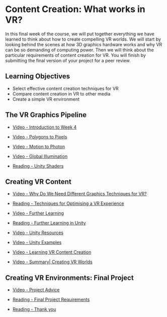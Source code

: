 # Content Creation: What works in VR?

In this final week of the course, we will put together everything we have learned to think about how to create compelling VR worlds. We will start by looking behind the scenes at how 3D graphics hardware works and why VR can be so demanding of computing power. Then we will think about the particular requirements of content creation for VR. You will finish by submitting the final version of your project for a peer review.

## Learning Objectives

- Select effective content creation techniques for VR
- Compare content creation in VR to other media
- Create a simple VR environment

## The VR Graphics Pipeline

- [Video - Introduction to Week 4](https://www.coursera.org/learn/3d-models-virtual-reality/lecture/triJ9/introduction-to-week-4)

- [Video - Polygons to Pixels](https://www.coursera.org/learn/3d-models-virtual-reality/lecture/yfT7v/polygons-to-pixels)

- [Video - Motion to Photon](https://www.coursera.org/learn/3d-models-virtual-reality/lecture/fG6xY/motion-to-photon)

- [Video - Global Illumination](https://www.coursera.org/learn/3d-models-virtual-reality/lecture/8ouLi/global-illumination)

- [Reading - Unity Shaders](https://www.coursera.org/learn/3d-models-virtual-reality/supplement/oXuT7/unity-shaders)

## Creating VR Content

- [Video - Why Do We Need Different Graphics Techniques for VR?](https://www.coursera.org/learn/3d-models-virtual-reality/lecture/lQlOY/why-do-we-need-different-graphics-techniques-for-vr)

- [Reading - Techniques for Optimising a VR Experience](https://www.coursera.org/learn/3d-models-virtual-reality/supplement/yiw2r/techniques-for-optimising-a-vr-experience)

- [Video - Further Learning](https://www.coursera.org/learn/3d-models-virtual-reality/lecture/N2uuf/further-learning)

- [Reading - Further Learning in Unity](https://www.coursera.org/learn/3d-models-virtual-reality/supplement/97hiz/further-learning-in-unity)

- [Video - Unity Resources](https://www.coursera.org/learn/3d-models-virtual-reality/lecture/LPvnD/unity-resources)

- [Video - Unity Examples](https://www.coursera.org/learn/3d-models-virtual-reality/lecture/0diUR/unity-examples)

- [Video - Learning VR Content Creation](https://www.coursera.org/learn/3d-models-virtual-reality/lecture/GOwES/learning-vr-content-creation)

- [Video - Summary| Creating VR Worlds](https://www.coursera.org/learn/3d-models-virtual-reality/lecture/Mqj6X/summary-creating-vr-worlds)

## Creating VR Environments: Final Project

- [Video - Project Advice](https://www.coursera.org/learn/3d-models-virtual-reality/lecture/RvFHi/project-advice)

- [Reading - Final Project Requirements](https://www.coursera.org/learn/3d-models-virtual-reality/supplement/ls8S6/final-project-requirements)

- [Reading - Thank you](https://www.coursera.org/learn/3d-models-virtual-reality/supplement/XAUed/thank-you)